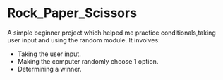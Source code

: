 # Rock_Paper_Scissors
A simple beginner project which helped me practice conditionals,taking user input and using the random module.
It involves:

- Taking the user input.
- Making the computer randomly choose 1 option.
- Determining a winner.
